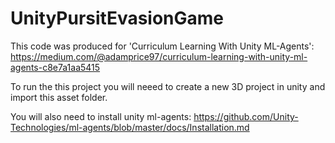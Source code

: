 # UnityPursitEvasionGame

This code was produced for 'Curriculum Learning With Unity ML-Agents': https://medium.com/@adamprice97/curriculum-learning-with-unity-ml-agents-c8e7a1aa5415

To run the this project you will neeed to create a new 3D project in unity and import this asset folder.

You will also need to install unity ml-agents: https://github.com/Unity-Technologies/ml-agents/blob/master/docs/Installation.md
